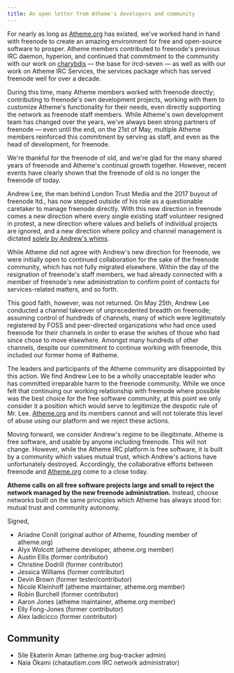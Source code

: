 ```yaml
---
title: An open letter from Atheme's developers and community 
---
```


For nearly as long as [Atheme.org](http://atheme.org) has existed, we've worked hand in hand with freenode to create an amazing environment for free and open-source software to prosper. Atheme members contributed to freenode's previous IRC daemon, hyperion, and continued that commitment to the community with our work on [charybdis](https://github.com/charybdis-ircd/charybdis) — the base for ircd-seven — as well as with our work on Atheme IRC Services, the services package which has served freenode well for over a decade. 

During this time, many Atheme members worked with freenode directly; contributing to freenode's own development projects, working with them to customize Atheme's functionality for their needs, even directly supporting the network as freenode staff members. While Atheme's own development team has changed over the years, we've always been strong partners of freenode — even until the end, on the 21st of May, multiple Atheme members reinforced this commitment by serving as staff, and even as the head of development, for freenode.

We're thankful for the freenode of old, and we're glad for the many shared years of freenode and Atheme's continual growth together. However, recent events have clearly shown that the freenode of old is no longer the freenode of today.

Andrew Lee, the man behind London Trust Media and the 2017 buyout of freenode ltd., has now stepped outside of his role as a questionable caretaker to manage freenode directly. With this new direction in freenode comes a new direction where every single existing staff volunteer resigned in protest, a new direction where values and beliefs of individual projects are ignored, and a new direction where policy and channel management is dictated [solely by Andrew's whims](https://ariadne.space/2021/05/20/the-whole-freenode-kerfluffle/).

While Atheme did not agree with Andrew's new direction for freenode, we were initially open to continued collaboration for the sake of the freenode community, which has not fully migrated elsewhere. Within the day of the resignation of freenode's staff members, we had already connected with a member of freenode's new administration to confirm point of contacts for services-related matters, and so forth.

This good faith, however, was not returned. On May 25th, Andrew Lee conducted a channel takeover of unprecedented breadth on freenode; assuming control of hundreds of channels, many of which were legitimately registered by FOSS and peer-directed organizations who had once used freenode for their channels in order to erase the wishes of those who had since  chose to move elsewhere. Amongst many hundreds of other channels, despite our commitment to continue working with freenode, this included our former home of #atheme. 

The leaders and participants of the Atheme community are disappointed by this action. We find Andrew Lee to be a wholly unacceptable leader who has committed irreparable harm to the freenode community. While we once felt that continuing our working relationship with freenode where possible was the best choice for the free software community, at this point we only consider it a position which would serve to legitimize the despotic rule of Mr. Lee. [Atheme.org](http://atheme.org) and its members cannot and will not tolerate this level of abuse using our platform and we reject these actions.

Moving forward, we consider Andrew's regime to be illegitimate. Atheme is free software, and usable by anyone including freenode. This will not change. However, while the Atheme IRC platform is free software, it is built by a community which values mutual trust, which Andrew's actions have unfortunately destroyed. Accordingly, the collaborative efforts between freenode and [Atheme.org](http://atheme.org) come to a close today.

**Atheme calls on all free software projects large and small to reject the network managed by the new freenode administration.** Instead, choose networks built on the same principles which Atheme has always stood for: mutual trust and community autonomy.

Signed,

- Ariadne Conill (original author of Atheme, founding member of atheme.org)
- Alyx Wolcott (atheme developer, atheme.org member)
- Austin Ellis (former contributor)
- Christine Dodrill (former contributor)
- Jessica Williams (former contributor)
- Devin Brown (former tester/contributor)
- Nicole Kleinhoff (atheme maintainer, atheme.org member)
- Robin Burchell (former contributor)
- Aaron Jones (atheme maintainer, atheme.org member)
- Elly Fong-Jones (former contributor)
- Alex Iadicicco (former contributor)

## Community

- Síle Ekaterin Aman (atheme.org bug-tracker admin)
- Naia Ōkami (chatautism.com IRC network administrator)
